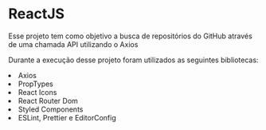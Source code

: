 <h1>ReactJS</h1>

<p>Esse projeto tem como objetivo a busca de repositórios do GitHub através de uma chamada API utilizando o Axios </p>

<p>Durante a execução desse projeto foram utilizados as seguintes bibliotecas: </p>

<li>Axios</li>
<li>PropTypes</li>
<li>React Icons</li>
<li>React Router Dom</li>
<li>Styled Components</li>
<li>ESLint, Prettier e EditorConfig</li>
